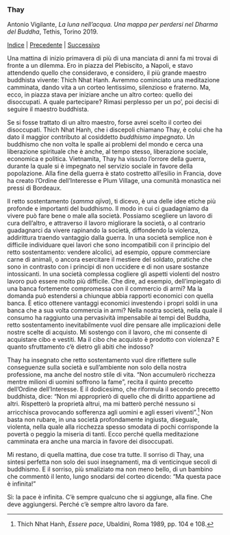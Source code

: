 <link rel="stylesheet" href="../assets/style.css">

### Thay

Antonio Vigilante, _La luna nell’acqua. Una mappa per perdersi nel Dharma del Buddha_, Tethis, Torino 2019.

[Indice](index.md) | [Precedente](che-fare.md) | [Successivo](dimore.md)

Una mattina di inizio primavera di più di una manciata di anni fa mi trovai di fronte a un dilemma. Ero in piazza del Plebiscito, a Napoli, e stavo attendendo quello che consideravo, e considero, il più grande maestro buddhista vivente: Thich Nhat Hanh. Avremmo cominciato una meditazione camminata, dando vita a un corteo lentissimo, silenzioso e fraterno. Ma, ecco, in piazza stava per iniziare anche un altro corteo: quello dei disoccupati. A quale partecipare? Rimasi perplesso per un po’, poi decisi di seguire il maestro buddhista.

Se si fosse trattato di un altro maestro, forse avrei scelto il corteo dei disoccupati. Thich Nhat Hanh, che i discepoli chiamano Thay, è colui che ha dato il maggior contributo al cosiddetto _buddhismo impegnato_. Un buddhismo che non volta le spalle ai problemi del mondo e cerca una liberazione spirituale che è anche, al tempo stesso, liberazione sociale, economica e politica. Vietnamita, Thay ha vissuto l’orrore della guerra, durante la quale si è impegnato nel servizio sociale in favore della popolazione. Alla fine della guerra è stato costretto all’esilio in Francia, dove ha creato l’Ordine dell’Interesse e Plum Village, una comunità monastica nei pressi di Bordeaux.

Il retto sostentamento (_samma ajiva_), ti dicevo, è una delle idee etiche più profonde e importanti del buddhismo. Il modo in cui ci guadagniamo da vivere può fare bene o male alla società. Possiamo scegliere un lavoro di cura dell’altro, e attraverso il lavoro migliorare la società, o al contrario guadagnarci da vivere rapinando la società, diffondendo la violenza, addirittura traendo vantaggio dalla guerra. In una società semplice non è difficile individuare quei lavori che sono incompatibili con il principio del retto sostentamento: vendere alcolici, ad esempio, oppure commerciare carne di animali, o ancora esercitare il mestiere del soldato, pratiche che sono in contrasto con i principi di non uccidere e di non usare sostanze intossicanti. In una società complessa cogliere gli aspetti violenti del nostro lavoro può essere molto più difficile. Che dire, ad esempio, dell’impiegato di una banca fortemente compromessa con il commercio di armi? Ma la domanda può estendersi a chiunque abbia rapporti economici con quella banca. È etico ottenere vantaggi economici investendo i propri soldi in una banca che a sua volta commercia in armi? Nella nostra società, nella quale il consumo ha raggiunto una pervasività impensabile ai tempi del Buddha, retto sostentamento inevitabilmente vuol dire pensare alle implicazioni delle nostre scelte di acquisto. Mi sostengo con il lavoro, che mi consente di acquistare cibo e vestiti. Ma il cibo che acquisto è prodotto con violenza? E quanto sfruttamento c’è dietro gli abiti che indosso?

Thay ha insegnato che retto sostentamento vuol dire riflettere sulle conseguenze sulla società e sull’ambiente non solo della nostra professione, ma anche del nostro stile di vita. “Non accumulerò ricchezza mentre milioni di uomini soffrono la fame”, recita il quinto precetto dell’Ordine dell’Interesse. E il dodicesimo, che riformula il secondo precetto buddhista, dice: “Non mi approprierò di quello che di diritto appartiene ad altri. Rispetterò la proprietà altrui, ma mi batterò perché nessuno si arricchisca provocando sofferenza agli uomini e agli esseri viventi”.[^46] Non basta non rubare, in una società profondamente ingiusta, diseguale, violenta, nella quale alla ricchezza spesso smodata di pochi corrisponde la povertà o peggio la miseria di tanti. Ecco perché quella meditazione camminata era anche una marcia in favore dei disoccupati.

Mi restano, di quella mattina, due cose tra tutte. Il sorriso di Thay, una sintesi perfetta non solo dei suoi insegnamenti, ma di venticinque secoli di buddhismo. E il sorriso, più smaliziato ma non meno bello, di un bambino che commentò il lento, lungo snodarsi del corteo dicendo: “Ma questa pace è infinita!”

Sì: la pace è infinita. C’è sempre qualcuno che si aggiunge, alla fine. Che deve aggiungersi. Perché c’è sempre altro lavoro da fare.

[^46]: Thich Nhat Hanh, *Essere pace*, Ubaldini, Roma 1989, pp. 104 e 108.
